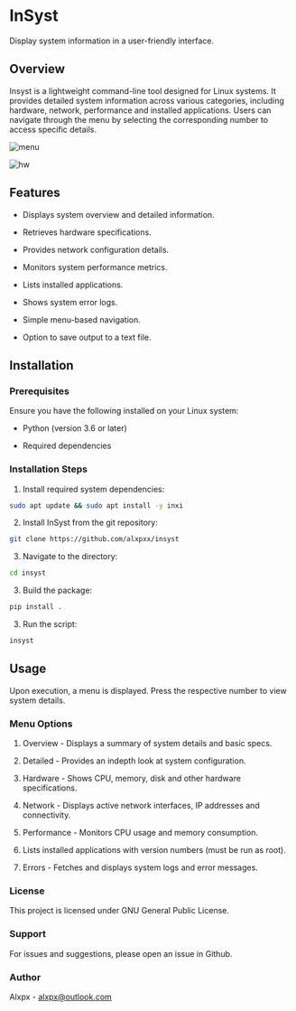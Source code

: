 # InSyst

Display system information in a user-friendly interface.

## Overview

Insyst is a lightweight command-line tool designed for Linux systems. 
It provides detailed system information across various categories, including hardware, network, performance and installed applications. 
Users can navigate through the menu by selecting the corresponding number to access specific details.

![menu](https://github.com/user-attachments/assets/64bfaf33-a7c8-4ddf-8f85-1d165ee926e7)

![hw](https://github.com/user-attachments/assets/32fcd5e8-4e03-4320-a164-670af877099a)

## Features

- Displays system overview and detailed information.

- Retrieves hardware specifications.

- Provides network configuration details.

- Monitors system performance metrics.

- Lists installed applications.

- Shows system error logs.

- Simple menu-based navigation.

- Option to save output to a text file.


## Installation

### Prerequisites
Ensure you have the following installed on your Linux system:

- Python (version 3.6 or later)

- Required dependencies

### Installation Steps

1. Install required system dependencies:
```bash
sudo apt update && sudo apt install -y inxi
```
2. Install InSyst from the git repository:
```bash
git clone https://github.com/alxpxx/insyst
```
3. Navigate to the directory:
```bash
cd insyst
```
3. Build the package:
```bash
pip install .
```
3. Run the script:	
```bash
insyst
```

## Usage

Upon execution, a menu is displayed. Press the respective number to view system details.

### Menu Options

1. Overview - Displays a summary of system details and basic specs.

2. Detailed - Provides an indepth look at system configuration.

3. Hardware - Shows CPU, memory, disk and other hardware specifications.

4. Network - Displays active network interfaces, IP addresses and connectivity.

5. Performance - Monitors CPU usage and memory consumption.

6. Lists installed applications with version numbers (must be run as root).

7. Errors - Fetches and displays system logs and error messages.


### License

This project is licensed under GNU General Public License.

### Support

For issues and suggestions, please open an issue in Github.

### Author

Alxpx - alxpx@outlook.com
